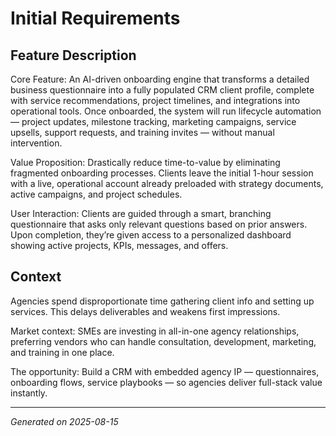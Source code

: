 # Initial Requirements

## Feature Description

Core Feature: An AI-driven onboarding engine that transforms a detailed business questionnaire into a fully populated CRM client profile, complete with service recommendations, project timelines, and integrations into operational tools. Once onboarded, the system will run lifecycle automation — project updates, milestone tracking, marketing campaigns, service upsells, support requests, and training invites — without manual intervention.

Value Proposition: Drastically reduce time-to-value by eliminating fragmented onboarding processes. Clients leave the initial 1-hour session with a live, operational account already preloaded with strategy documents, active campaigns, and project schedules.

User Interaction: Clients are guided through a smart, branching questionnaire that asks only relevant questions based on prior answers. Upon completion, they’re given access to a personalized dashboard showing active projects, KPIs, messages, and offers.

## Context

Agencies spend disproportionate time gathering client info and setting up services. This delays deliverables and weakens first impressions.

Market context: SMEs are investing in all-in-one agency relationships, preferring vendors who can handle consultation, development, marketing, and training in one place.

The opportunity: Build a CRM with embedded agency IP — questionnaires, onboarding flows, service playbooks — so agencies deliver full-stack value instantly.

---

*Generated on 2025-08-15*
